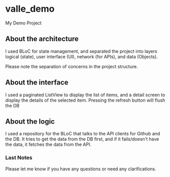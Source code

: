 # valle_demo

My Demo Project

## About the architecture

I used BLoC for state management, and separated the project into layers logical (state), 
user interface (UI), network (for APIs), and data (Objects). 

Please note the separation of concerns in the project structure.

## About the interface

I used a paginated ListView to display the list of items, and a detail 
screen to display the details of the selected item. Pressing the refresh button will flush the DB

## About the logic

I used a repository for the BLoC that talks to the API clients for Github and the DB. It tries
to get the data from the DB first, and if it fails/doesn't have the data, it fetches the 
data from the API.

### Last Notes

Please let me know if you have any questions or need any clarifications.

